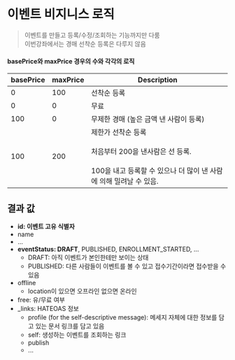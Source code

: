 # 이벤트 비지니스 로직
> 이벤트를 만들고 등록/수정/조회하는 기능까지만 다룸  
> 이번강좌에서는 경매 선착순 등록은 다루지 않음  

#### basePrice와 maxPrice 경우의 수와 각각의 로직
  
| basePrice | maxPrice | Description                                                  |
| --------- | -------- | ------------------------------------------------------------ |
| 0         | 100      | 선착순 등록                                                  |
| 0         | 0        | 무료                                                         |
| 100       | 0        | 무제한 경매 (높은 금액 낸 사람이 등록)                       |
| 100       | 200      | 제한가 선착순 등록<br /><br />처음부터 200을 낸사람은 선 등록.<br /><br />100을 내고 등록할 수 있으나 더 많이 낸 사람에 의해 밀려날 수 있음. |
  
## 결과 값
- **id: 이벤트 고유 식별자**
- name
- ...
- **eventStatus: DRAFT​​**, PUBLISHED, ENROLLMENT_STARTED, ...
  - DRAFT​​: 아직 이벤트가 본인한테만 보이는 상태
  - PUBLISHED: 다른 사람들이 이벤트를 볼 수 있고 접수기간이라면 접수받을 수 있음
- offline
  - location이 있으면 오프라인 없으면 온라인
- free: 유/무료 여부
- _links: HATEOAS 정보
  - profile (for the self-descriptive message): 메세지 자체에 대한 정보를 담고 있는 문서 링크를 담고 있음
  - self: 생성하는 이벤트를 조회하는 링크
  - publish
  - ...